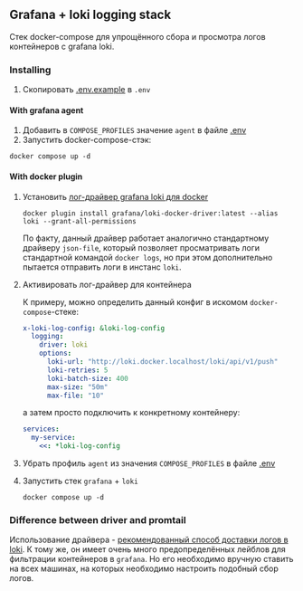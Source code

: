 ## Grafana + loki logging stack

Стек docker-compose для упрощённого сбора и просмотра логов контейнеров с grafana loki.

### Installing

1. Скопировать [.env.example](/.env.example) в `.env`

#### With grafana agent

1. Добавить в `COMPOSE_PROFILES` значение `agent` в файле [.env](/.env)
2. Запустить docker-compose-стэк:
  ```shell
  docker compose up -d
  ```


#### With docker plugin

1. Установить [лог-драйвер grafana loki для docker](https://grafana.com/docs/loki/latest/clients/docker-driver/)
   
    ```shell
    docker plugin install grafana/loki-docker-driver:latest --alias loki --grant-all-permissions
    ```

   По факту, данный драйвер работает аналогично стандартному драйверу `json-file`, который позволяет просматривать логи стандартной командой `docker logs`, но при этом дополнительно пытается отправить логи в инстанс `loki`.

2. Активировать лог-драйвер для контейнера

	К примеру, можно определить данный конфиг в искомом `docker-compose`-стеке:
	```yaml
	x-loki-log-config: &loki-log-config
	  logging:
 	    driver: loki
        options:
          loki-url: "http://loki.docker.localhost/loki/api/v1/push"
          loki-retries: 5
          loki-batch-size: 400
          max-size: "50m"
          max-file: "10"
    ```

	а затем просто подключить к конкретному контейнеру:

	```yaml
	services:
	  my-service:
	  	<<: *loki-log-config
	```

3. Убрать профиль `agent` из значения `COMPOSE_PROFILES` в файле [.env](/.env)
4. Запустить стек `grafana` + `loki`

	```shell
	docker compose up -d
	```

### Difference between driver and promtail

Использование драйвера - [рекомендованный способ доставки логов в loki](https://grafana.com/docs/loki/latest/clients/promtail/configuration/#example-docker-config). К тому же, он имеет очень много предопределённых лейблов для фильтрации контейнеров в `grafana`. Но его необходимо вручную ставить на всех машинах, на которых необходимо настроить подобный сбор логов.
